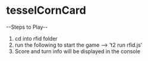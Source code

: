 # tesselCornCard

--Steps to Play--

1. cd into rfid folder
2. run the following to start the game --> 't2 run rfid.js'
3. Score and turn info will be displayed in the console
